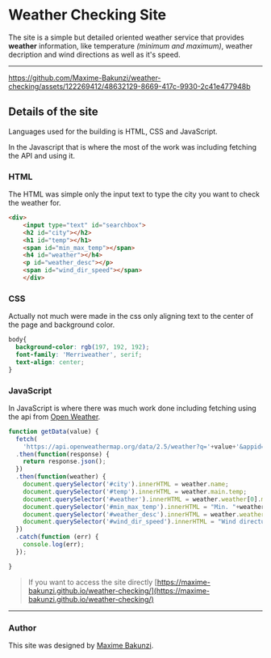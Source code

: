 # Weather Checking Site

The site is a simple but detailed oriented weather service that provides **weather** information, like temperature *(minimum and maximum)*, weather decription and wind directions as well as it's speed.

---
https://github.com/Maxime-Bakunzi/weather-checking/assets/122269412/48632129-8669-417c-9930-2c41e477948b

## Details of the site

Languages used for the building is HTML, CSS and JavaScript.

In the Javascript that is where the most of the work was including fetching the API and using it.

### HTML

The HTML was simple only the input text to type the city you want to check the weather for.

```HTML
<div>
    <input type="text" id="searchbox">
    <h2 id="city"></h2>
    <h1 id="temp"></h1>
    <span id="min_max_temp"></span>
    <h4 id="weather"></h4>
    <p id="weather_desc"></p>
    <span id="wind_dir_speed"></span>
    </div>
```
### CSS

Actually not much were made in the css only aligning text to the center of the page and background color.

```css
body{
  background-color: rgb(197, 192, 192);
  font-family: 'Merriweather', serif;
  text-align: center;
}
```

### JavaScript

In JavaScript is where there was much work done including fetching using the api from [Open Weather](http://openweathermap.org).

``` JavaScript
function getData(value) {
  fetch(
    'https://api.openweathermap.org/data/2.5/weather?q='+value+'&appid=8a3321f62a5d212a06046dc465852dd2')
  .then(function(response) {
    return response.json();
  })
  .then(function(weather) {
    document.querySelector('#city').innerHTML = weather.name;
    document.querySelector('#temp').innerHTML = weather.main.temp;
    document.querySelector('#weather').innerHTML = weather.weather[0].main;
    document.querySelector('#min_max_temp').innerHTML = "Min. "+weather.main.temp_min+" / Max. "+weather.main.temp_max;
    document.querySelector('#weather_desc').innerHTML = weather.weather[0].description;
    document.querySelector('#wind_dir_speed').innerHTML = "Wind directuion: " + weather.wind.deg+"/ Wind speed "+weather.wind.speed;
  })
  .catch(function (err) {
    console.log(err);
  });

}
```

> If you want to access the site directly [https://maxime-bakunzi.github.io/weather-checking/](https://maxime-bakunzi.github.io/weather-checking/)
---
### Author

This site was designed by [Maxime Bakunzi](http://github.com/Maxime-Bakunzi).
